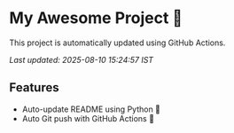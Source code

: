 # My Awesome Project 🚀

This project is automatically updated using GitHub Actions.

_Last updated: 2025-08-10 15:24:57 IST_

## Features
- Auto-update README using Python 🐍
- Auto Git push with GitHub Actions 🤖
